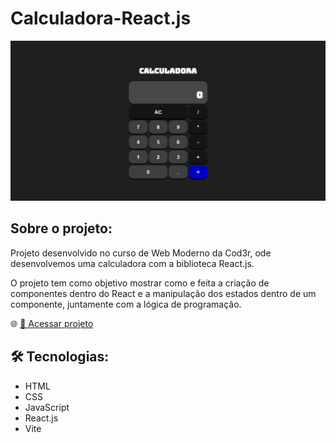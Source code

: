 # Calculadora-React.js

![image](./.github/preview.png)

## Sobre o projeto:
Projeto desenvolvido no curso de Web Moderno da Cod3r, ode desenvolvemos uma calculadora com a biblioteca React.js. 

O projeto tem como objetivo mostrar como e feita a criação de componentes dentro do React e a manipulação dos estados dentro de um componente, juntamente com a lógica de programação. 

🌐 [🔗 Acessar projeto](https://calculadora-react-js-two.vercel.app/)

## 🛠 Tecnologias:
- HTML
- CSS
- JavaScript
- React.js
- Vite
